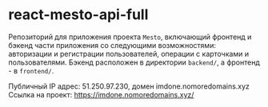 # react-mesto-api-full
Репозиторий для приложения проекта `Mesto`, включающий фронтенд и бэкенд части приложения со следующими возможностями: авторизации и регистрации пользователей, операции с карточками и пользователями. Бэкенд расположен в директории `backend/`, а фронтенд - в `frontend/`. 
  
Публичный IP адрес: 51.250.97.230, домен imdone.nomoredomains.xyz
Ссылка на проект: https://imdone.nomoredomains.xyz/
